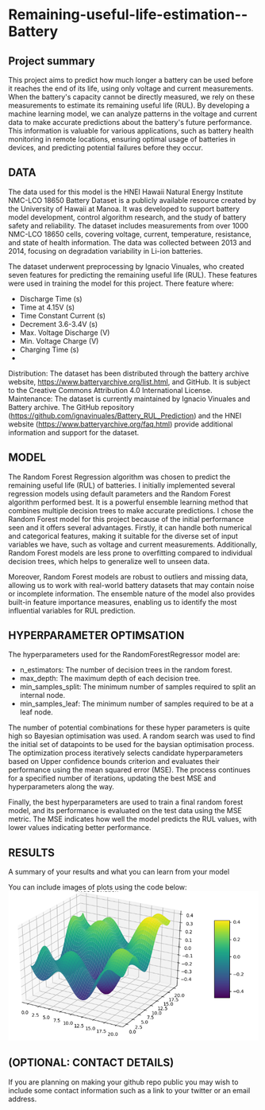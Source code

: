 # Remaining-useful-life-estimation--Battery
## Project summary
This project aims to predict how much longer a battery can be used before it reaches the end of its life, using only voltage and current measurements. When the battery's capacity cannot be directly measured, we rely on these measurements to estimate its remaining useful life (RUL). By developing a machine learning model, we can analyze patterns in the voltage and current data to make accurate predictions about the battery's future performance. This information is valuable for various applications, such as battery health monitoring in remote locations, ensuring optimal usage of batteries in devices, and predicting potential failures before they occur.
## DATA

The data used for this model is the HNEI Hawaii Natural Energy Institute NMC-LCO 18650 Battery Dataset is a publicly available resource created by the University of Hawaii at Manoa. It was developed to support battery model development, control algorithm research, and the study of battery safety and reliability. The dataset includes measurements from over 1000 NMC-LCO 18650 cells, covering voltage, current, temperature, resistance, and state of health information. The data was collected between 2013 and 2014, focusing on degradation variability in Li-ion batteries.

The dataset underwent preprocessing by Ignacio Vinuales, who created seven features for predicting the remaining useful life (RUL). These features were used in training the model for this project. There feature where:

- Discharge Time (s)
- Time at 4.15V (s)
- Time Constant Current (s)
- Decrement 3.6-3.4V (s)
- Max. Voltage Discharge (V)
- Min. Voltage Charge (V)
- Charging Time (s)
-
Distribution: The dataset has been distributed through the battery archive website, https://www.batteryarchive.org/list.html, and GitHub. It is subject to the Creative Commons Attribution 4.0 International License.
Maintenance: The dataset is currently maintained by Ignacio Vinuales and Battery archive. The GitHub repository (https://github.com/ignavinuales/Battery_RUL_Prediction) and the HNEI website (https://www.batteryarchive.org/faq.html) provide additional information and support for the dataset.

## MODEL 

The Random Forest Regression algorithm was chosen to predict the remaining useful life (RUL) of batteries. I initially implemented several regression models using default parameters and the Random Forest algorithm performed best. It is a powerful ensemble learning method that combines multiple decision trees to make accurate predictions.
I chose the Random Forest model for this project because of the initial performance seen and it offers several advantages. Firstly, it can handle both numerical and categorical features, making it suitable for the diverse set of input variables we have, such as voltage and current measurements. Additionally, Random Forest models are less prone to overfitting compared to individual decision trees, which helps to generalize well to unseen data.

Moreover, Random Forest models are robust to outliers and missing data, allowing us to work with real-world battery datasets that may contain noise or incomplete information. The ensemble nature of the model also provides built-in feature importance measures, enabling us to identify the most influential variables for RUL prediction.

## HYPERPARAMETER OPTIMSATION

The hyperparameters  used for the RandomForestRegressor model are:

- n_estimators: The number of decision trees in the random forest.
- max_depth: The maximum depth of each decision tree.
- min_samples_split: The minimum number of samples required to split an internal node.
- min_samples_leaf: The minimum number of samples required to be at a leaf node.

The number of potential combinations for these hyper parameters is quite high so Bayesian optimisation was used. A random search was used to find the initial set of datapoints to be used for the baysian optimisation process.  The optimization process iteratively selects candidate hyperparameters based on Upper confidence bounds criterion and evaluates their performance using the mean squared error (MSE). The process continues for a specified number of iterations, updating the best MSE and hyperparameters along the way.

Finally, the best hyperparameters are used to train a final random forest model, and its performance is evaluated on the test data using the MSE metric. The MSE indicates how well the model predicts the RUL values, with lower values indicating better performance.

## RESULTS
A summary of your results and what you can learn from your model 

You can include images of plots using the code below:
![Screenshot](image.png)

## (OPTIONAL: CONTACT DETAILS)
If you are planning on making your github repo public you may wish to include some contact information such as a link to your twitter or an email address. 

